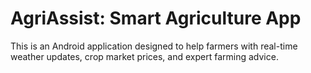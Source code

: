 # AgriAssist: Smart Agriculture App

This is an Android application designed to help farmers with real-time weather updates, crop market prices, and expert farming advice.
